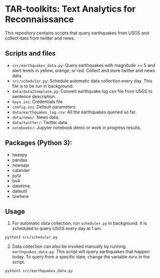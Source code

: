 # TAR-toolkits: Text Analytics for Reconnaissance

This repository contains scripts that query earthquakes from USGS and collect data from twitter and news.

## Scripts and files
- `src/earthquakes_data.py`: Query earthquakes with magnitude >= 5 and alert levels in yellow, orange, or red. Collect and store twitter and news data.
- `src/scheduler.py`: Schedule automatic data collection every day. This file is to be run in background.
- `data/data2template.py`: Convert earthquake log csv file from USGS to sentence description.
- `keys.ini`: Credentials file.
- `config.ini`: Default parameters.
- `data/earthquakes_log.csv`: All the earthquakes queried so far.
- `data/news/`: News data.
- `data/twitter/`: Twitter data.
- `notebooks/`: Jupyter notebook demo or work in progress results.

## Packages (Python 3):
- tweepy
- pandas
- newsapi
- calander
- pytz
- bs4
- datetime
- dateutil
- tzwhere

## Usage
1. For automatic data collection, run `scheduler.py` in background. It is scheduled to query USGS every day at 1 am.
```
python3 src/scheduler.py
```

2. Data collection can also be invoked manually by running `earthquakes_data.py`. This script will query earthquakes that happen today. To query from a specific date, change the variable `date` in the script.
```
python3 src/earthquakes_data.py
```
